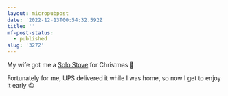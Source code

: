 ```yaml
---
layout: micropubpost
date: '2022-12-13T00:54:32.592Z'
title: ''
mf-post-status:
  - published
slug: '3272'
---
```

My wife got me a [Solo Stove](https://www.solostove.com/en-us) for Christmas 🎄 

Fortunately for me, UPS delivered it while I was home, so now I get to enjoy it early 😉
